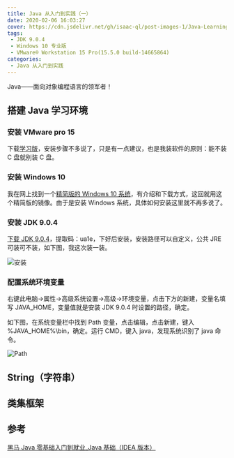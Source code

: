 ```yaml
---
title: Java 从入门到实践（一）
date: 2020-02-06 16:03:27
cover: https://cdn.jsdelivr.net/gh/isaac-ql/post-images-1/Java-Learning(1)/Java.jpg
tags:
 - JDK 9.0.4
 - Windows 10 专业版
 - VMware® Workstation 15 Pro(15.5.0 build-14665864)
categories:
 - Java 从入门到实践
---
```


Java——面向对象编程语言的领军者！

<!-- more -->

## 搭建 Java 学习环境

### 安装 VMware pro 15

下载[学习版](https://www.52pojie.cn/thread-1026907-1-1.html)，安装步骤不多说了，只是有一点建议，也是我装软件的原则：能不装 C 盘就别装 C 盘。

### 安装 Windows 10

我在网上找到一个[精简版的 Windows 10 系统](https://www.cnblogs.com/gxhunter/p/10290748.html)，有介绍和下载方式，这回就用这个精简版的镜像。由于是安装 Windows 系统，具体如何安装这里就不再多说了。

### 安装 JDK 9.0.4

[下载 JDK 9.0.4](https://pan.baidu.com/s/1R0Y6nDqlYxKvelV3dAtekQ)，提取码：ua1e，下好后安装，安装路径可以自定义，公共 JRE 可装可不装，如下图，我这次装一装。

![安装](https://cdn.jsdelivr.net/gh/isaac-ql/post-images-1/Java-Learning(1)/安装.png)

### 配置系统环境变量

右键此电脑->属性->高级系统设置->高级->环境变量，点击下方的新建，变量名填写 JAVA_HOME，变量值就是安装 JDK 9.0.4 时设置的路径，确定。

如下图，在系统变量栏中找到 Path 变量，点击编辑，点击新建，键入 %JAVA_HOME%\bin，确定。运行 CMD，键入 java，发现系统识别了 java 命令。

![Path](https://cdn.jsdelivr.net/gh/isaac-ql/post-images-1/Java-Learning(1)/Path.png)

## String（字符串）

## 类集框架

## 参考

[黑马 Java 零基础入门到就业_Java 基础（IDEA 版本）](https://www.bilibili.com/video/BV1Lf4y1U7Cz?p=9)